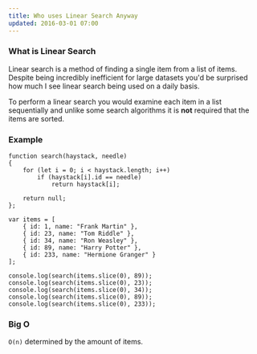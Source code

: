 ```yaml
---
title: Who uses Linear Search Anyway
updated: 2016-03-01 07:00
---
```


### What is Linear Search

Linear search is a method of finding a single item from a list of items. Despite
being incredibly inefficient for large datasets you'd be surprised how much I see
linear search being used on a daily basis.

To perform a linear search you would examine each item in a list sequentially and unlike some search algorithms it is __not__ required that the items are sorted.

### Example

````
function search(haystack, needle)
{
    for (let i = 0; i < haystack.length; i++)
        if (haystack[i].id == needle)
            return haystack[i];

	return null;
};

var items = [
	{ id: 1, name: "Frank Martin" },
	{ id: 23, name: "Tom Riddle" },
	{ id: 34, name: "Ron Weasley" },
	{ id: 89, name: "Harry Potter" },
	{ id: 233, name: "Hermione Granger" }
];

console.log(search(items.slice(0), 89));
console.log(search(items.slice(0), 23));
console.log(search(items.slice(0), 34));
console.log(search(items.slice(0), 89));
console.log(search(items.slice(0), 233));

````

### Big O

`O(n)` determined by the amount of items.
